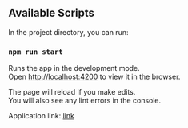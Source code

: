 
## Available Scripts

In the project directory, you can run:

### `npm run start`

Runs the app in the development mode.<br />
Open [http://localhost:4200](http://localhost:4200) to view it in the browser.

The page will reload if you make edits.<br />
You will also see any lint errors in the console.

Application link: [link](https://js-constructor-1fe04.web.app/)


